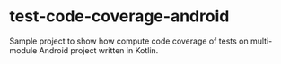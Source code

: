 # test-code-coverage-android
Sample project to show how compute code coverage of tests on multi-module Android project written in Kotlin.
